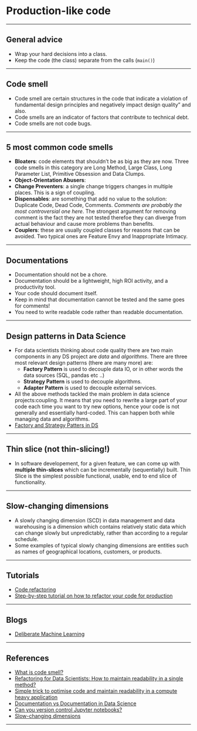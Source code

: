 # Production-like code
***

## General advice
- Wrap your hard decisions into a class.
- Keep the code (the class) separate from the calls (`main()`)
***

## Code smell
- Code smell are certain structures in the code that indicate a violation of fundamental design principles and negatively impact design quality” and also.
-  Code smells are an indicator of factors that contribute to technical debt.
- Code smells are not code bugs.
***

## 5 most common code smells
- **Bloaters**: code elements that shouldn’t be as big as they are now. Three code smells in this category are Long Method, Large Class, Long Parameter List, Primitive Obsession and Data Clumps.
- **Object-Orientation Abusers**:
- **Change Preventers**: a single change triggers changes in multiple places. This is a sign of coupling.
- **Dispensables**: are something that add no value to the solution: Duplicate Code, Dead Code, Comments. *Comments are probably the most controversial one here*. The strongest argument for removing comment is the fact they are not tested therefoe they can diverge from actual behaviour and cause more problems than benefits.
- **Couplers**: these are usually coupled classes for reasons that can be avoided. Two typical ones are Feature Envy and Inappropriate Intimacy. 
***

## Documentations
- Documentation should not be a chore.
- Documentation should be a lightweight, high ROI activity, and a productivity tool.
- Your code should document itself. 
- Keep in mind that documentation cannot be tested and the same goes for comments!
- You need to write readable code rather than readable documentation. 
***

## Design patterns in Data Science
- For data scientists thinking about code quality there are two main components in any DS project are *data* and *algorithms*.
There are three most relevant design patterns (there are many more) are: 
    - **Factory Pattern** is used to decouple data IO, or in other words the data sources (SQL, pandas etc ..)
    - **Strategy Pattern** is used to decouple algorithms.
    - **Adapter Pattern** is used to decouple external services.
- All the above methods tackled the main problem in data science projects:coupling. It means that you need to rewrite a large part of your code each time you want to try new options, hence your code is not generally and essentially hard-coded. This can happen both while managing data and  algorithms.
- [Factory and Strategy Patters in DS](https://github.com/kyaiooiayk/Awesome-Python-Programming-Notes/blob/main/tutorials/Design_And_Architecture_Patterns/tutorials/Factory%20and%20Strategy%20Patterns%20in%20DS.ipynb)
***

## Thin slice (not thin-slicing!)
- In software developement, for a given feature, we can come up with **multiple thin-slices** which can be incrementally (sequentially) built. Thin Slice is the simplest possible functional, usable, end to end slice of functionality.
***

## Slow-changing dimensions
- A slowly changing dimension (SCD) in data management and data warehousing is a dimension which contains relatively static data which can change slowly but unpredictably, rather than according to a regular schedule.
- Some examples of typical slowly changing dimensions are entities such as names of geographical locations, customers, or products.
***

## Tutorials
- [Code refactoring](https://github.com/kyaiooiayk/Awesome-Python-Programming-Notes/blob/main/tutorials/Production-grade%20code/Code%20refactoring.ipynb)
- [Step-by-step tutorial on how to refactor your code for production](https://github.com/xLaszlo/CQ4DS-notebook-sklearn-refactoring-exercise/tree/master)
***

## Blogs
- [Deliberate Machine Learning](https://laszlo.substack.com)
***

## References
- [What is code smell?](https://laszlo.substack.com/p/what-is-a-code-smell-and-what-can)
- [Refactoring for Data Scientists: How to maintain readability in a single method?](https://laszlo.substack.com/p/refactoring-for-data-scientists-how)
- [Simple trick to optimise code and maintain readability in a compute heavy application](https://laszlo.substack.com/p/simple-trick-to-optimise-code-and)
- [Documentation vs Documentation in Data Science](https://laszlo.substack.com/p/documentation-vs-documentation-in)
- [Can you version control Jupyter notebooks?](https://laszlo.substack.com/p/can-you-version-control-jupyter-notebooks)
- [Slow-changing dimensions](https://en.wikipedia.org/wiki/Slowly_changing_dimension)
***